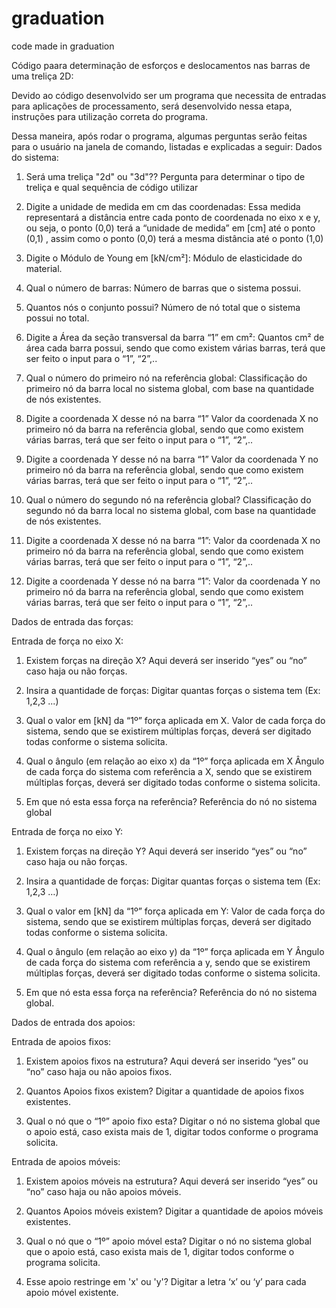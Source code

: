 # graduation
code made in graduation

Código paara determinação de esforços e deslocamentos nas barras de uma treliça 2D:


Devido ao código desenvolvido ser um programa que necessita de entradas para
aplicações de processamento, será desenvolvido nessa etapa, instruções para utilização
correta do programa.


Dessa maneira, após rodar o programa, algumas perguntas serão feitas para o
usuário na janela de comando, listadas e explicadas a seguir:
Dados do sistema:
1. Será uma treliça "2d" ou "3d"??
Pergunta para determinar o tipo de treliça e qual sequência de código utilizar

2. Digite a unidade de medida em cm das coordenadas:
Essa medida representará a distância entre cada ponto de coordenada no eixo x e y,
ou seja, o ponto (0,0) terá a “unidade de medida” em [cm] até o ponto (0,1) , assim
como o ponto (0,0) terá a mesma distância até o ponto (1,0)

3. Digite o Módulo de Young em [kN/cm²]:
Módulo de elasticidade do material.

4. Qual o número de barras:
Número de barras que o sistema possui.

5. Quantos nós o conjunto possui?
Número de nó total que o sistema possui no total.

6. Digite a Área da seção transversal da barra “1” em cm²:
Quantos cm² de área cada barra possui, sendo que como existem várias barras, terá
que ser feito o input para o “1”, “2”,..

7. Qual o número do primeiro nó na referência global:
Classificação do primeiro nó da barra local no sistema global, com base na quantidade
de nós existentes.

8. Digite a coordenada X desse nó na barra “1”
Valor da coordenada X no primeiro nó da barra na referência global, sendo que como
existem várias barras, terá que ser feito o input para o “1”, “2”,..

9. Digite a coordenada Y desse nó na barra “1”
Valor da coordenada Y no primeiro nó da barra na referência global, sendo que como
existem várias barras, terá que ser feito o input para o “1”, “2”,..

10. Qual o número do segundo nó na referência global?
Classificação do segundo nó da barra local no sistema global, com base na quantidade
de nós existentes.

11. Digite a coordenada X desse nó na barra “1”:
Valor da coordenada X no primeiro nó da barra na referência global, sendo que como
existem várias barras, terá que ser feito o input para o “1”, “2”,..

12. Digite a coordenada Y desse nó na barra “1”:
Valor da coordenada Y no primeiro nó da barra na referência global, sendo que como
existem várias barras, terá que ser feito o input para o “1”, “2”,..

Dados de entrada das forças:

Entrada de força no eixo X:

1. Existem forças na direção X?
Aqui deverá ser inserido “yes” ou “no” caso haja ou não forças.

2. Insira a quantidade de forças:
Digitar quantas forças o sistema tem (Ex: 1,2,3 ...)

3. Qual o valor em [kN] da “1º” força aplicada em X.
Valor de cada força do sistema, sendo que se existirem múltiplas forças, deverá ser
digitado todas conforme o sistema solicita.

4. Qual o ângulo (em relação ao eixo x) da “1º” força aplicada em X
Ângulo de cada força do sistema com referência a X, sendo que se existirem múltiplas
forças, deverá ser digitado todas conforme o sistema solicita.

5. Em que nó esta essa força na referência?
Referência do nó no sistema global

Entrada de força no eixo Y:

1. Existem forças na direção Y?
Aqui deverá ser inserido “yes” ou “no” caso haja ou não forças.

2. Insira a quantidade de forças:
Digitar quantas forças o sistema tem (Ex: 1,2,3 …)

3. Qual o valor em [kN] da “1º” força aplicada em Y:
Valor de cada força do sistema, sendo que se existirem múltiplas forças, deverá ser
digitado todas conforme o sistema solicita.

4. Qual o ângulo (em relação ao eixo y) da “1º” força aplicada em Y
Ângulo de cada força do sistema com referência a y, sendo que se existirem múltiplas
forças, deverá ser digitado todas conforme o sistema solicita.

5. Em que nó esta essa força na referência?
Referência do nó no sistema global.

Dados de entrada dos apoios:

Entrada de apoios fixos:

1. Existem apoios fixos na estrutura?
Aqui deverá ser inserido “yes” ou “no” caso haja ou não apoios fixos.

2. Quantos Apoios fixos existem?
Digitar a quantidade de apoios fixos existentes.

3. Qual o nó que o “1º” apoio fixo esta?
Digitar o nó no sistema global que o apoio está, caso exista mais de 1, digitar todos
conforme o programa solicita.

Entrada de apoios móveis:

1. Existem apoios móveis na estrutura?
Aqui deverá ser inserido “yes” ou “no” caso haja ou não apoios móveis.

2. Quantos Apoios móveis existem?
Digitar a quantidade de apoios móveis existentes.

3. Qual o nó que o “1º” apoio móvel esta?
Digitar o nó no sistema global que o apoio está, caso exista mais de 1, digitar todos
conforme o programa solicita.

4. Esse apoio restringe em 'x' ou 'y'?
Digitar a letra ‘x’ ou ‘y’ para cada apoio móvel existente.

